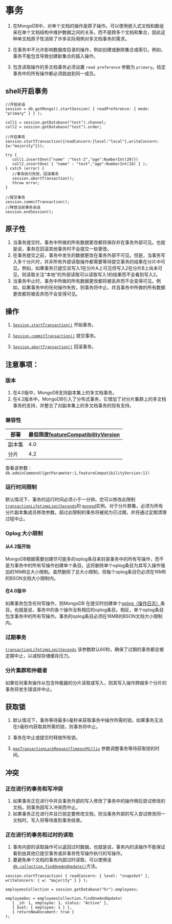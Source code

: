 # 事务

1. 在MongoDB中，对单个文档的操作是原子操作。可以使用嵌入式文档和数组来在单个文档结构中维护数据之间的关系，而不是跨多个文档和集合，因此这种单文档原子性消除了许多实际用例对多文档事务的需求。

2. 在事务中不允许影响数据库目录的操作，例如创建或删除集合或索引。例如，事务不能包含导致创建新集合的插入操作。
3. 包含读取操作的多文档事务必须设置 `read preference` 参数为  `primary`。给定事务中的所有操作都必须路由到同一成员。

## shell开启事务

```mongodb
//开始会话
session = db.getMongo().startSession( { readPreference: { mode: "primary" } } );

coll1 = session.getDatabase("test").channel;
coll2 = session.getDatabase("test").order;

//开启事务
session.startTransaction({readConcern:{level:"local"},writeConcern:{w:"majority"}});

try {
   coll1.insertOne({"name" :"test-2","age":NumberInt(20)})
   coll2.insertOne( { "name" : "test","age":NumberInt(18) } );
} catch (error) {
   //事务执行失败，回滚事务
   session.abortTransaction();
   throw error;
}

//提交事务
session.commitTransaction();
//释放当前事务会话
session.endSession();
```

## 原子性

1. 当事务提交时，事务中所做的所有数据更改都将保存并在事务外部可见。也就是说，事务在回滚其他事务时不会提交一些更改。
2. 在事务提交之前，事务中发生的数据更改在事务外部不可见。但是，当事务写入多个分片时，并非所有外部读取操作都需要等待提交事务的结果在分片中可见。例如，如果事务已提交且写入1在分片A上可见但写入2在分片B上尚未可见，则读取关注“本地”的外部读取可以读取写入1的结果而不会看到写入2。
3. 当事务中止时，事务中所做的所有数据更改都将被丢弃而不会变得可见。例如，如果事务中的任何操作失败，则事务将中止，并且事务中所做的所有数据更改都将被丢弃而不会变得可见。

## 操作

1. [`Session.startTransaction()`](https://docs.mongodb.com/manual/reference/method/Session.startTransaction/#Session.startTransaction) 开始事务。

2. [`Session.commitTransaction()`](https://docs.mongodb.com/manual/reference/method/Session.commitTransaction/#Session.commitTransaction) 提交事务。

3. [`Session.abortTransaction()`](https://docs.mongodb.com/manual/reference/method/Session.abortTransaction/#Session.abortTransaction) 回滚事务。

## 注意事项：

### 版本

1. 在4.0版中，MongoDB支持副本集上的多文档事务。
2. 在4.2版本中，MongoDB引入了分布式事务，它增加了对分片集群上的多文档事务的支持，并整合了对副本集上的多文档事务的现有支持。

### 兼容性

| 部署   | 最低限度[featureCompatibilityVersion](https://docs.mongodb.com/manual/reference/command/setFeatureCompatibilityVersion/#view-fcv) |
| ------ | ------------------------------------------------------------ |
| 副本集 | 4.0                                                          |
| 分片   | 4.2                                                          |

查看该参数：`db.adminCommond({getParameter:1,featureCompatibilityVersion:1})`

### 运行时间限制

默认情况下，事务的运行时间必须小于一分钟。您可以修改此限制 [`transactionLifetimeLimitSeconds`](https://docs.mongodb.com/manual/reference/parameters/#param.transactionLifetimeLimitSeconds)的 [`mongod`](https://docs.mongodb.com/manual/reference/program/mongod/#bin.mongod)实例。对于分片群集，必须为所有分片副本集成员修改参数。超过此限制的事务将被视为已过期，并将通过定期清理过程中止。

### Oplog 大小限制

#### 从4.2版开始

MongoDB根据需要创建尽可能多的oplog条目来封装事务中的所有写操作，而不是为事务中的所有写操作创建单个条目。这将删除单个oplog条目为其写入操作强加的16MB总大小限制。虽然删除了总大小限制，但每个oplog条目仍必须在16MB的BSON文档大小限制内。

#### 在4.0版中

如果事务包含任何写操作，则MongoDB 在提交时创建单个[oplog（操作日志）](https://docs.mongodb.com/manual/core/replica-set-oplog/)条目。也就是说，事务中的各个操作没有相应的oplog条目。相反，单个oplog条目包含事务中的所有写操作。事务的oplog条目必须在16MB的BSON文档大小限制内。

### 过期事务

[`transactionLifetimeLimitSeconds`](https://docs.mongodb.com/manual/reference/parameters/#param.transactionLifetimeLimitSeconds) 该参数默认60秒。确保了过期的事务都会被定期中止，以减轻存储缓存压力。

### 分片集群和仲裁者

如果任何事务操作从包含仲裁器的分片读取或写入，则其写入操作跨越多个分片的事务将发生错误并中止。

## 获取锁

1. 默认情况下，事务等待最多`5`毫秒来获取事务中操作所需的锁。如果事务无法在`5`毫秒内获取其所需的锁，则事务将中止。

2. 事务在中止或提交时释放所有锁。
3. [`maxTransactionLockRequestTimeoutMillis`](https://docs.mongodb.com/manual/reference/parameters/#param.maxTransactionLockRequestTimeoutMillis) 参数调整事务等待获取锁的时间。

## 冲突

### 正在进行的事务和写冲突

1. 如果事务正在进行中并且事务外部的写入修改了事务中的操作稍后尝试修改的文档，则事务因写入冲突而中止。
2. 如果事务正在进行并且已锁定要修改文档，则当事务外部的写入尝试修改同一文档时，写入将等待直到事务结束。

### 正在进行的事务和过时的读取

1. 事务内部的读取操作可以返回过时数据。也就是说，事务内的读操作不能保证看到由其他已提交事务或非事务性写操作执行的写操作。
2. 要避免单个文档的事务内部过时读取，可以使用该[`db.collection.findOneAndUpdate()`](https://docs.mongodb.com/manual/reference/method/db.collection.findOneAndUpdate/#db.collection.findOneAndUpdate)方法。

```mongodb
session.startTransaction( { readConcern: { level: "snapshot" }, writeConcern: { w: "majority" } } );

employeesCollection = session.getDatabase("hr").employees;

employeeDoc = employeesCollection.findOneAndUpdate(
   { _id: 1, employee: 1, status: "Active" },
   { $set: { employee: 1 } },
   { returnNewDocument: true }
);
```

